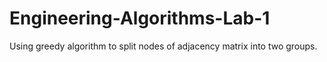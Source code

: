 # Engineering-Algorithms-Lab-1
Using greedy algorithm to split nodes of adjacency matrix into two groups.
